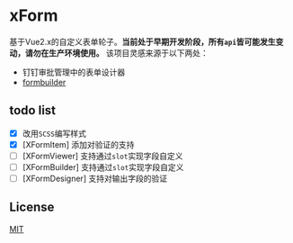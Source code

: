 # xForm
基于Vue2.x的自定义表单轮子。**当前处于早期开发阶段，所有`api`皆可能发生变动，请勿在生产环境使用。** 该项目灵感来源于以下两处：
- 钉钉审批管理中的表单设计器
- [formbuilder](https://github.com/dobtco/formbuilder)

## todo list
- [x] 改用`SCSS`编写样式
- [x] [XFormItem] 添加对验证的支持
- [ ] [XFormViewer] 支持通过`slot`实现字段自定义
- [ ] [XFormBuilder] 支持通过`slot`实现字段自定义
- [ ] [XFormDesigner] 支持对输出字段的验证

## License
[MIT](LICENSE)